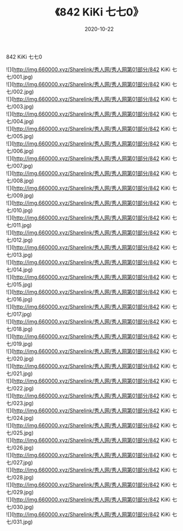 ﻿---
layout: post
title:  《842 KiKi 七七0》
date:   2020-10-22
img: http://img.660000.xyz/Sharelink/秀人网/秀人网第01部分/842 KiKi 七七0/000.jpg
categories: [美女, 清纯, 唯美]
---

842 KiKi 七七0

  ![](http://img.660000.xyz/Sharelink/秀人网/秀人网第01部分/842 KiKi 七七/001.jpg) <br> ![](http://img.660000.xyz/Sharelink/秀人网/秀人网第01部分/842 KiKi 七七/002.jpg) <br> ![](http://img.660000.xyz/Sharelink/秀人网/秀人网第01部分/842 KiKi 七七/003.jpg) <br> ![](http://img.660000.xyz/Sharelink/秀人网/秀人网第01部分/842 KiKi 七七/004.jpg) <br> ![](http://img.660000.xyz/Sharelink/秀人网/秀人网第01部分/842 KiKi 七七/005.jpg) <br> ![](http://img.660000.xyz/Sharelink/秀人网/秀人网第01部分/842 KiKi 七七/006.jpg) <br> ![](http://img.660000.xyz/Sharelink/秀人网/秀人网第01部分/842 KiKi 七七/007.jpg) <br> ![](http://img.660000.xyz/Sharelink/秀人网/秀人网第01部分/842 KiKi 七七/008.jpg) <br> ![](http://img.660000.xyz/Sharelink/秀人网/秀人网第01部分/842 KiKi 七七/009.jpg) <br> ![](http://img.660000.xyz/Sharelink/秀人网/秀人网第01部分/842 KiKi 七七/010.jpg) <br> ![](http://img.660000.xyz/Sharelink/秀人网/秀人网第01部分/842 KiKi 七七/011.jpg) <br> ![](http://img.660000.xyz/Sharelink/秀人网/秀人网第01部分/842 KiKi 七七/012.jpg) <br> ![](http://img.660000.xyz/Sharelink/秀人网/秀人网第01部分/842 KiKi 七七/013.jpg) <br> ![](http://img.660000.xyz/Sharelink/秀人网/秀人网第01部分/842 KiKi 七七/014.jpg) <br> ![](http://img.660000.xyz/Sharelink/秀人网/秀人网第01部分/842 KiKi 七七/015.jpg) <br> ![](http://img.660000.xyz/Sharelink/秀人网/秀人网第01部分/842 KiKi 七七/016.jpg) <br> ![](http://img.660000.xyz/Sharelink/秀人网/秀人网第01部分/842 KiKi 七七/017.jpg) <br> ![](http://img.660000.xyz/Sharelink/秀人网/秀人网第01部分/842 KiKi 七七/018.jpg) <br> ![](http://img.660000.xyz/Sharelink/秀人网/秀人网第01部分/842 KiKi 七七/019.jpg) <br> ![](http://img.660000.xyz/Sharelink/秀人网/秀人网第01部分/842 KiKi 七七/020.jpg) <br> ![](http://img.660000.xyz/Sharelink/秀人网/秀人网第01部分/842 KiKi 七七/021.jpg) <br> ![](http://img.660000.xyz/Sharelink/秀人网/秀人网第01部分/842 KiKi 七七/022.jpg) <br> ![](http://img.660000.xyz/Sharelink/秀人网/秀人网第01部分/842 KiKi 七七/023.jpg) <br> ![](http://img.660000.xyz/Sharelink/秀人网/秀人网第01部分/842 KiKi 七七/024.jpg) <br> ![](http://img.660000.xyz/Sharelink/秀人网/秀人网第01部分/842 KiKi 七七/025.jpg) <br> ![](http://img.660000.xyz/Sharelink/秀人网/秀人网第01部分/842 KiKi 七七/026.jpg) <br> ![](http://img.660000.xyz/Sharelink/秀人网/秀人网第01部分/842 KiKi 七七/027.jpg) <br> ![](http://img.660000.xyz/Sharelink/秀人网/秀人网第01部分/842 KiKi 七七/028.jpg) <br> ![](http://img.660000.xyz/Sharelink/秀人网/秀人网第01部分/842 KiKi 七七/029.jpg) <br> ![](http://img.660000.xyz/Sharelink/秀人网/秀人网第01部分/842 KiKi 七七/030.jpg) <br> ![](http://img.660000.xyz/Sharelink/秀人网/秀人网第01部分/842 KiKi 七七/031.jpg) <br>